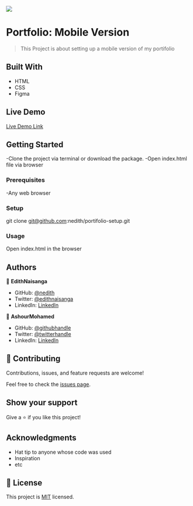 ![](https://img.shields.io/badge/Microverse-blueviolet)
# Portfolio: Mobile Version

> This Project is about setting up a mobile version of my portifolio

## Built With

- HTML
- CSS
- Figma

## Live Demo 

[Live Demo Link](https://nedith.github.io/portifolio-setup/)

## Getting Started

-Clone the project via terminal or download the package.
-Open index.html file via browser

### Prerequisites

-Any web browser

### Setup
git clone git@github.com:nedith/portifolio-setup.git

### Usage

Open index.html in the browser

## Authors

👤 **EdithNaisanga**

- GitHub: [@nedith](https://github.com/nedith)
- Twitter: [@edithnaisanga](https://twitter.com/edithnaisanga)
- LinkedIn: [LinkedIn](https://linkedin.com/in/https://www.linkedin.com/in/edith-naisanga-19396856/)

👤 **AshourMohamed**

- GitHub: [@githubhandle](https://github.com/AACHOURMOHAMED)
- Twitter: [@twitterhandle](https://twitter.com/MohamedAachour3)
- LinkedIn: [LinkedIn](https://linkedin.com/in/mohamed-aachour-25405b215)

## 🤝 Contributing

Contributions, issues, and feature requests are welcome!

Feel free to check the [issues page](https://github.com/nedith/portifolio-setup/issues).

## Show your support

Give a ⭐️ if you like this project!

## Acknowledgments

- Hat tip to anyone whose code was used
- Inspiration
- etc

## 📝 License

This project is [MIT](./MIT.md) licensed.

